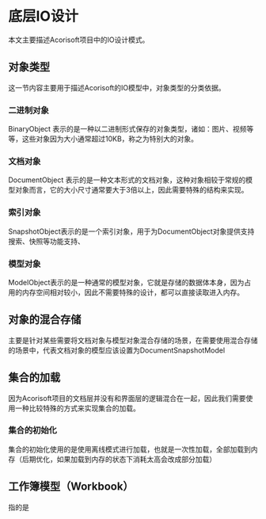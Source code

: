 # 底层IO设计

本文主要描述Acorisoft项目中的IO设计模式。

## 对象类型

这一节内容主要用于描述Acorisoft的IO模型中，对象类型的分类依据。

### 二进制对象

BinaryObject 表示的是一种以二进制形式保存的对象类型，诸如：图片、视频等等，这些对象因为大小通常超过10KB，称之为特别大的对象。

### 文档对象

DocumentObject 表示的是一种文本形式的文档对象，这种对象相较于常规的模型对象而言，它的大小尺寸通常要大于3倍以上，因此需要特殊的结构来实现。

### 索引对象

SnapshotObject表示的是一个索引对象，用于为DocumentObject对象提供支持搜索、快照等功能支持、

### 模型对象

ModelObject表示的是一种通常的模型对象，它就是存储的数据体本身，因为占用的内存空间相对较小，因此不需要特殊的设计，都可以直接读取进入内存。

## 对象的混合存储

主要是针对某些需要将文档对象与模型对象混合存储的场景，在需要使用混合存储的场景中，代表文档对象的模型应该设置为DocumentSnapshotModel	

## 集合的加载

因为Acorisoft项目的文档层并没有和界面层的逻辑混合在一起，因此我们需要使用一种比较特殊的方式来实现集合的加载。

### 集合的初始化

集合的初始化使用的是使用离线模式进行加载，也就是一次性加载，全部加载到内存（后期优化，如果加载到内存的状态下消耗太高会改成部分加载）

## 工作簿模型（Workbook）

指的是